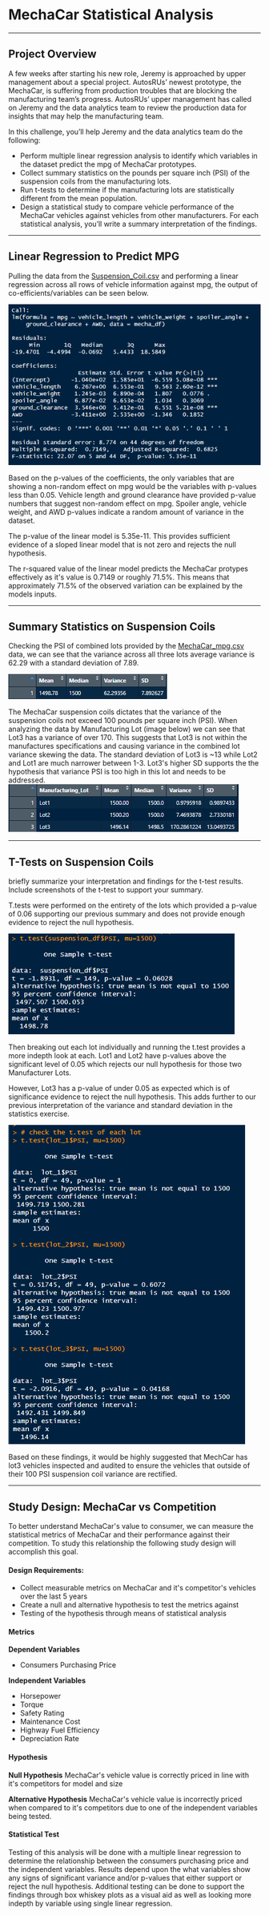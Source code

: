 # MechaCar Statistical Analysis

---

## Project Overview

A few weeks after starting his new role, Jeremy is approached by upper management about a special project. AutosRUs’ newest prototype, the MechaCar, is suffering from production troubles that are blocking the manufacturing team’s progress. AutosRUs’ upper management has called on Jeremy and the data analytics team to review the production data for insights that may help the manufacturing team.

In this challenge, you’ll help Jeremy and the data analytics team do the following:

- Perform multiple linear regression analysis to identify which variables in the dataset predict the mpg of MechaCar prototypes.
- Collect summary statistics on the pounds per square inch (PSI) of the suspension coils from the manufacturing lots.
- Run t-tests to determine if the manufacturing lots are statistically different from the mean population.
- Design a statistical study to compare vehicle performance of the MechaCar vehicles against vehicles from other manufacturers. For each statistical analysis, you’ll write a summary interpretation of the findings.

---

## Linear Regression to Predict MPG

Pulling the data from the [Suspension_Coil.csv](Resources/Suspension_Coil.csv) and performing a linear regression across all rows of vehicle information against mpg, the output of co-efficients/variables can be seen below.

![linear_regression_output.png](Images/linear_regression_output.png)

Based on the p-values of the coefficients, the only variables that are showing a non-random effect on mpg would be the variables with p-values less than 0.05. Vehicle length and ground clearance have provided p-value numbers that suggest non-random effect on mpg. Spoiler angle, vehicle weight, and AWD p-values indicate a random amount of variance in the dataset.

The p-value of the linear model is 5.35e-11. This provides sufficient evidence of a sloped linear model that is not zero and rejects the null hypothesis.

The r-squared value of the linear model predicts the MechaCar protypes effectively as it's value is 0.7149 or roughly 71.5%. This means that approximately 71.5% of the observed variation can be explained by the models inputs.

---

## Summary Statistics on Suspension Coils

Checking the PSI of combined lots provided by the [MechaCar_mpg.csv](Resources/MechaCar_mpg.csv) data, we can see that the variance across all three lots average variance is 62.29 with a standard deviation of 7.89.

![total_summary.png](Images/total_summary.png)

The MechaCar suspension coils dictates that the variance of the suspension coils not exceed 100 pounds per square inch (PSI). When analyzing the data by Manufacturing Lot (image below) we can see that Lot3 has a variance of over 170. This suggests that Lot3 is not within the manufactures specifications and causing variance in the combined lot variance skewing the data. The standard deviation of Lot3 is ~13 while Lot2 and Lot1 are much narrower between 1-3. Lot3's higher SD supports the the hypothesis that variance PSI is too high in this lot and needs to be addressed.
![lot_summary.png](Images/lot_summary.png)

---

## T-Tests on Suspension Coils

briefly summarize your interpretation and findings for the t-test results. Include screenshots of the t-test to support your summary.

T.tests were performed on the entirety of the lots which provided a p-value of 0.06 supporting our previous summary and does not provide enough evidence to reject the null hypothesis.

![t.test_psi.png](Images/t.test_psi.png)

Then breaking out each lot individually and running the t.test provides a more indepth look at each. Lot1 and Lot2 have p-values above the significant level of 0.05 which rejects our null hypothesis for those two Manufacturer Lots.

However, Lot3 has a p-value of under 0.05 as expected which is of significance evidence to reject the null hypothesis. This adds further to our previous interpretation of the variance and standard deviation in the statistics exercise.

![lot_3_t.test.png](Images/lot_2_3_t.test.png)

Based on these findings, it would be highly suggested that MechCar has lot3 vehicles inspected and audited to ensure the vehicles that outside of their 100 PSI suspension coil variance are rectified.

---

## Study Design: MechaCar vs Competition

To better understand MechaCar's value to consumer, we can measure the statistical metrics of MechaCar and their performance against their competition. To study this relationship the following study design will accomplish this goal.

#### Design Requirements:

- Collect measurable metrics on MechaCar and it's competitor's vehicles over the last 5 years
- Create a null and alternative hypothesis to test the metrics against
- Testing of the hypothesis through means of statistical analysis

#### Metrics

**Dependent Variables**

- Consumers Purchasing Price

**Independent Variables**

- Horsepower
- Torque
- Safety Rating
- Maintenance Cost
- Highway Fuel Efficiency
- Depreciation Rate

#### Hypothesis

**Null Hypothesis**
MechaCar's vehicle value is correctly priced in line with it's competitors for model and size

**Alternative Hypothesis**
MechaCar's vehicle value is incorrectly priced when compared to it's competitors due to one of the independent variables being tested.

#### Statistical Test

Testing of this analysis will be done with a multiple linear regression to determine the relationship between the consumers purchasing price and the independent variables. Results depend upon the what variables show any signs of significant variance and/or p-values that either support or reject the null hypothesis. Additional testing can be done to support the findings through box whiskey plots as a visual aid as well as looking more indepth by variable using single linear regression.
